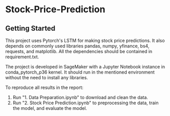 # Stock-Price-Prediction

## Getting Started

This project uses Pytorch's LSTM for making stock price predictions. It also depends on commonly used libraries pandas, numpy, yfinance, bs4, requests, and matplotlib. All the dependencies should be contained in requirement.txt. 

The project is developed in SageMaker with a Jupyter Notebook instance in conda_pytorch_p36 kernel. It should run in the mentioned environment without the need to install any libraries. 

To reproduce all results in the report:

1. Run "1. Data Preparation.ipynb" to download and clean the data.
2. Run "2. Stock Price Prediction.ipynb" to preprocessing the data, train the model, and evaluate the model. 
